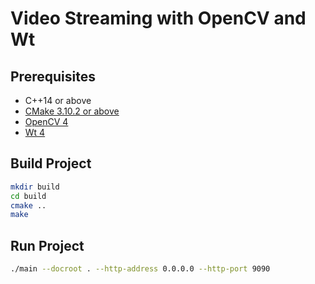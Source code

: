 # Video Streaming with OpenCV and Wt

## Prerequisites
* C++14 or above
* [CMake 3.10.2 or above](https://cmake.org/)
* [OpenCV 4](https://opencv.org/)
* [Wt 4](https://www.webtoolkit.eu/wt)

## Build Project
```bash
mkdir build
cd build
cmake ..
make
```

## Run Project
```bash
./main --docroot . --http-address 0.0.0.0 --http-port 9090
```
